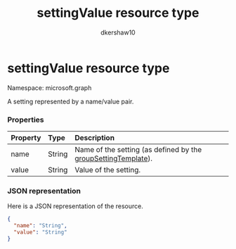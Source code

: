 ﻿---
title: "settingValue resource type"
description: "A setting represented by a name/value pair."
localization_priority: Normal
author: "dkershaw10"
ms.prod: ""
doc_type: resourcePageType
---

# settingValue resource type

Namespace: microsoft.graph

A setting represented by a name/value pair.

### Properties

| Property | Type   | Description                                                                              |
| :------- | :----- | :--------------------------------------------------------------------------------------- |
| name     | String | Name of the setting (as defined by the [groupSettingTemplate](groupsettingtemplate.md)). |
| value    | String | Value of the setting.                                                                    |

### JSON representation

Here is a JSON representation of the resource.

<!-- {
  "blockType": "resource",
  "optionalProperties": [

  ],
  "@odata.type": "microsoft.graph.settingValue"
}-->

```json
{
  "name": "String",
  "value": "String"
}

```

<!-- uuid: 8fcb5dbc-d5aa-4681-8e31-b001d5168d79
2015-10-25 14:57:30 UTC -->

<!-- {
  "type": "#page.annotation",
  "description": "settingValue resource",
  "keywords": "",
  "section": "documentation",
  "tocPath": ""
}-->
